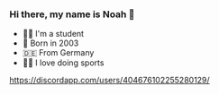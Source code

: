 ### Hi there, my name is Noah 👋

- 👨‍🎓 I'm a student
- 🎂 Born in 2003
- 🇩🇪 From Germany
- 🏋️‍♂️ I love doing sports

https://discordapp.com/users/404676102255280129/
